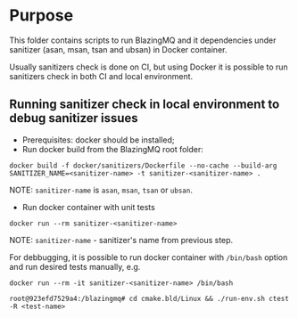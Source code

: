# Purpose
This folder contains scripts to run BlazingMQ and it dependencies under sanitizer (asan, msan, tsan and ubsan) in Docker container.

Usually sanitizers check is done on CI, but using Docker it is possible to run sanitizers check in both CI and local environment.

## Running sanitizer check in local environment to debug sanitizer issues
 - Prerequisites: docker should be installed;
 - Run docker build from the BlazingMQ root folder:
 ```
 docker build -f docker/sanitizers/Dockerfile --no-cache --build-arg SANITIZER_NAME=<sanitizer-name> -t sanitizer-<sanitizer-name> .
 ```
 NOTE: `sanitizer-name` is `asan`, `msan`, `tsan` or `ubsan`.

- Run docker container with unit tests
```
docker run --rm sanitizer-<sanitizer-name>
```
NOTE: `sanitizer-name` - sanitizer's name from previous step.

For debbugging, it is possible to run docker container with `/bin/bash` option and run desired tests manually, e.g.
```
docker run --rm -it sanitizer-<sanitizer-name> /bin/bash

root@923efd7529a4:/blazingmq# cd cmake.bld/Linux && ./run-env.sh ctest -R <test-name>
```
